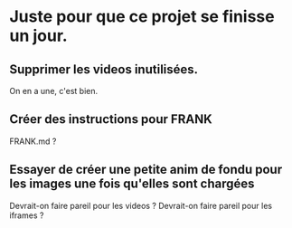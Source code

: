# Juste pour que ce projet se finisse un jour. 

## Supprimer les videos inutilisées. 
On en a une, c'est bien. 

## Créer des instructions pour FRANK
FRANK.md ? 

## Essayer de créer une petite anim de fondu pour les images une fois qu'elles sont chargées 
Devrait-on faire pareil pour les videos ? 
Devrait-on faire pareil pour les iframes ? 